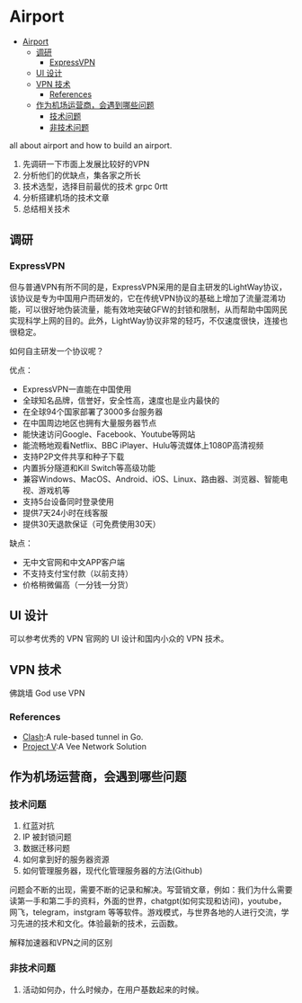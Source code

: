 # Airport

- [Airport](#airport)
  - [调研](#调研)
    - [ExpressVPN](#expressvpn)
  - [UI 设计](#ui-设计)
  - [VPN 技术](#vpn-技术)
    - [References](#references)
  - [作为机场运营商，会遇到哪些问题](#作为机场运营商会遇到哪些问题)
    - [技术问题](#技术问题)
    - [非技术问题](#非技术问题)

all about airport and how to build an airport.

1. 先调研一下市面上发展比较好的VPN
2. 分析他们的优缺点，集各家之所长
3. 技术选型，选择目前最优的技术 grpc 0rtt
4. 分析搭建机场的技术文章
5. 总结相关技术

## 调研

### ExpressVPN

但与普通VPN有所不同的是，ExpressVPN采用的是自主研发的LightWay协议，该协议是专为中国用户而研发的，它在传统VPN协议的基础上增加了流量混淆功能，可以很好地伪装流量，能有效地突破GFW的封锁和限制，从而帮助中国网民实现科学上网的目的。此外，LightWay协议非常的轻巧，不仅速度很快，连接也很稳定。

如何自主研发一个协议呢？

优点：

- ExpressVPN一直能在中国使用
- 全球知名品牌，信誉好，安全性高，速度也是业内最快的
- 在全球94个国家部署了3000多台服务器
- 在中国周边地区也拥有大量服务器节点
- 能快速访问Google、Facebook、Youtube等网站
- 能流畅地观看Netflix、BBC iPlayer、Hulu等流媒体上1080P高清视频
- 支持P2P文件共享和种子下载
- 内置拆分隧道和Kill Switch等高级功能
- 兼容Windows、MacOS、Android、iOS、Linux、路由器、浏览器、智能电视、游戏机等
- 支持5台设备同时登录使用
- 提供7天24小时在线客服
- 提供30天退款保证（可免费使用30天）

缺点：

- 无中文官网和中文APP客户端
- 不支持支付宝付款（以前支持）
- 价格稍微偏高（一分钱一分货）

## UI 设计

可以参考优秀的 VPN 官网的 UI 设计和国内小众的 VPN 技术。

## VPN 技术

佛跳墙 God use VPN

### References

- [Clash](https://github.com/Dreamacro/clash):A rule-based tunnel in Go.
- [Project V](https://github.com/v2ray):A Vee Network Solution

## 作为机场运营商，会遇到哪些问题

### 技术问题

1. 红蓝对抗
2. IP 被封锁问题
3. 数据迁移问题
4. 如何拿到好的服务器资源
5. 如何管理服务器，现代化管理服务器的方法(Github)

问题会不断的出现，需要不断的记录和解决。写营销文章，例如：我们为什么需要读第一手和第二手的资料，外面的世界，chatgpt(如何实现和访问)，youtube，网飞，telegram，instgram 等等软件。游戏模式，与世界各地的人进行交流，学习先进的技术和文化。体验最新的技术，云函数。

解释加速器和VPN之间的区别

### 非技术问题

1. 活动如何办，什么时候办，在用户基数起来的时候。
